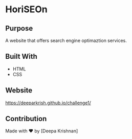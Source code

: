 

# HoriSEOn

## Purpose
A website that offers search engine optimaztion services.

## Built With
* HTML
* CSS

## Website
https://deeparkrish.github.io/challenge1/

## Contribution
Made with ❤️ by [Deepa Krishnan]
